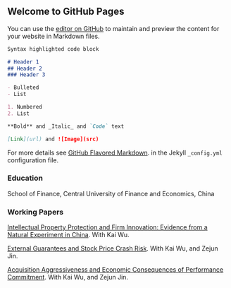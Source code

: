 ## Welcome to GitHub Pages

You can use the [editor on GitHub](https://github.com/maobinxu/maobinxu.github.io/) to maintain and preview the content for your website in Markdown files.


```markdown
Syntax highlighted code block

# Header 1
## Header 2
### Header 3

- Bulleted
- List

1. Numbered
2. List

**Bold** and _Italic_ and `Code` text

[Link](url) and ![Image](src)
```

For more details see [GitHub Flavored Markdown](https://guides.github.com/features/mastering-markdown/). in the Jekyll `_config.yml` configuration file.


### Education

School of Finance, Central University of Finance and Economics, China


### Working Papers

[Intellectual Property Protection and Firm Innovation: Evidence from a Natural Experiment in China](https://papers.ssrn.com/sol3/papers.cfm?abstract_id=3559108). 
With Kai Wu.

[External Guarantees and Stock Price Crash Risk](https://papers.ssrn.com/sol3/papers.cfm?abstract_id=3670543). 
With Kai Wu, and Zejun Jin.

[Acquisition Aggressiveness and Economic Consequences of Performance Commitment](https://papers.ssrn.com/sol3/papers.cfm?abstract_id=3632557). 
With Kai Wu, and Zejun Jin.
